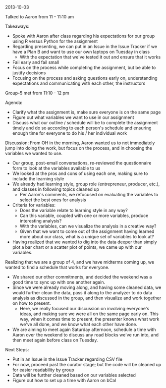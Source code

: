 2013-10-03

Talked to Aaron from 11 - 11:10 am

Takeaways:
+ Spoke with Aaron after class regarding his expectations for our group using R versus Python for the assignment
+ Regarding presenting, we can put in an Issue in the Issue Tracker if we have a Plan B and want to use our own laptops on Tuesday in class
  + With the expectation that we've tested it out and ensure that it works
+ Fail early and fail small
+ Focus on the process while completing the assignment, but be able to justify decisions
+ Focusing on the process and asking questions early on, understanding expectations and communicating with each other, the instructors

Group-5 met from 11:10 - 12 pm

Agenda:
+ Clarify what the assignment is, make sure everyone is on the same page
+ Figure out what variables we want to use in our assignment
+ Discuss what our outline / schedule will be to complete the assignment timely and do so according to each person's schedule and ensuring enough time for everyone to do his / her individual work

Discussion:
From OH in the morning, Aaron wanted us to not immediately jump into doing the work, but focus on the process, and in choosing the variables we wanted to use. 
+ Our group, post-email conversations, re-reviewed the questionnaire form to look at the variables available to us
+ We looked at the pros and cons of using each one, making sure to include the learning style
+ We already had learning style, group role (entrepreneur, producer, etc.), and classes in following topics cleaned up
  + Per Aaron's comments, we refocused on evaluating the variables to select the best ones for analysis
+ Criteria for variables:
  + Does the variable relate to learning style in any way?
  + Can this variable, coupled with one or more variables, produce interesting analysis?
  + With the variables, can we visualize the analysis in a creative way?
  + Given that we want to come out of the assignment having learned more about our class, what is a unique set of variables to look at?
+ Having realized that we wanted to dig into the data deeper than simply plot a bar chart or a scatter plot of points, we came up with our variables.

Realizing that we are a group of 4, and we have midterms coming up, we wanted to find a schedule that works for everyone.
+ We shared our other commitments, and decided the weekend was a good time to sync up with one another again.
+ Since we were already moving along, and having some cleaned data, we would further clean the data, pass it along to the analyzer to do data analysis as discussed in the group, and then visualize and work together on how to present.
  + Here, we really focused our discussion on involving everyone's ideas, and making sure we were all on the same page early on. This way, when it comes time to present, the presenter knows what work we've all done, and we know what each other have done.
+ We are aiming to meet again Saturday afternoon, schedule a time with Aaron over the weekend to discuss any road blocks we've run into, and then meet again before class on Tuesday.

Next Steps:
+ Put in an Issue in the Issue Tracker regarding CSV file
+ For now, proceed past the curator stage; but the code will be cleaned up for easier readability by group
+ Data will be further cleaned based on our variables selected
+ Figure out how to set up a time with Aaron on bCal

